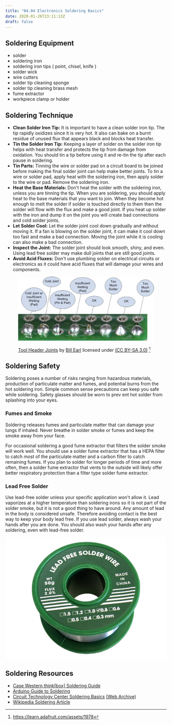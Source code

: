 ```yaml
---
title: "04.04 Electronics Soldering Basics"
date: 2020-01-26T23:11:13Z
draft: false
---
```


## Soldering Equipment

- solder
- soldering iron
- soldering iron tips ( point, chisel, knife )
- solder wick
- wire cutters
- solder tip cleaning sponge
- solder tip cleaning brass mesh
- fume extractor
- workpiece clamp or holder

## Soldering Technique

- **Clean Solder Iron Tip:** It is important to have a clean solder iron tip. The tip rapidly oxidizes since it is very hot. It also can bake on a burnt residue of unused flux that appears black and blocks heat transfer.
- **Tin the Solder Iron Tip:** Keeping a layer of solder on the solder iron tip helps with heat transfer and protects the tip from damage from oxidation. You should tin a tip before using it and re-tin the tip after each pause in soldering.
- **Tin Parts:** Tinning the wire or solder pad on a circuit board to be joined before making the final solder joint can help make better joints. To tin a wire or solder pad, apply heat with the soldering iron, then apply solder to the wire or pad. Remove the soldering iron.
- **Heat the Base Materials:** Don't heat the solder with the soldering iron, unless you are tinning the tip. When you are soldering, you should apply heat to the base materials that you want to join. When they become hot enough to melt the solder if solder is touched directly to them then the solder will flow with the flux and make a good joint. If you heat up solder with the iron and dump it on the joint you will create bad connections and cold solder joints.
- **Let Solder Cool:** Let the solder joint cool down gradually and without moving it. If a fan is blowing on the solder joint, it can make it cool down too fast and make a bad connection. Moving the joint while it is cooling can also make a bad connection.
- **Inspect the Joint:** The solder joint should look smooth, shiny, and even. Using lead free solder may make dull joints that are still good joints.
- **Avoid Acid Fluxes:** Don't use plumbing solder on electrical circuits or electronics as it could have acid fluxes that will damage your wires and components.

<figure>

[![Good and Bad Solder Joints](good-bad-solder-joints-bill-earl.jpg)](good-bad-solder-joints-bill-earl.jpg)

[Tool Header Joints](https://learn.adafruit.com/assets/1978) by [Bill Earl](https://learn.adafruit.com/u/adafruit_support_bill) licensed under [(CC BY-SA 3.0)](https://creativecommons.org/licenses/by-sa/3.0/) [^1]

<figcaption>

</figcaption>
</figure>

## Soldering Safety

Soldering poses a number of risks ranging from hazardous materials, production of particulate matter and fumes, and potential burns from the hot soldering iron. Simple common sense precautions can keep you safe while soldering. Safety glasses should be worn to prev ent hot solder from splashing into your eyes.

### Fumes and Smoke

Soldering releases fumes and particulate matter that can damage your lungs if inhaled. Never breathe in solder smoke or fumes and keep the smoke away from your face.

For occasional soldering a good fume extractor that filters the solder smoke will work well. You should use a solder fume extractor that has a HEPA filter to catch most of the particulate matter and a carbon filter to catch remaining fumes. If you plan to solder for longer periods of time and more often, then a solder fume extractor that vents to the outside will likely offer better respiratory protection than a filter type solder fume extractor.

### Lead Free Solder

Use lead-free solder unless your specific application won't allow it. Lead vaporizes at a higher temperature than soldering irons so it is not part of the solder smoke, but it is not a good thing to have around. Any amount of lead in the body is considered unsafe. Therefore avoiding contact is the best way to keep your body lead free. If you use lead solder, always wash your hands after you are done. You should also wash your hands after any soldering, even with lead-free solder.

![Lead Free Solder Spool](2023-lead-free-solder-spool.png)

## Soldering Resources

- [Case Western think[box] Soldering Guide](https://docs.google.com/document/d/1tkXUWJgCA8Q4fddSWkPbCKCXfLxbsZ7JyyeDv9Ac5PQ/view)
- [Arduino Guide to Soldering](https://docs.arduino.cc/learn/electronics/soldering-basics)
- [Circuit Technology Center Soldering Basics](https://www.circuitrework.com/guides/7-1-1.html) [(Web Archive)](https://web.archive.org/web/20230111095549/https://www.circuitrework.com/guides/7-1-1.html)
- [Wikipedia Soldering Article](https://en.wikipedia.org/wiki/Soldering)

[^1]: https://learn.adafruit.com/assets/1978
